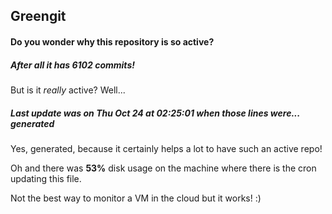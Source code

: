 ## Greengit

#### Do you wonder why this repository is so active?

##### After all it has 6102 commits!

But is it *really* active? Well...

##### Last update was on Thu Oct 24 at 02:25:01 when those lines were... generated

Yes, generated, because it certainly helps a lot to have such an active repo!

Oh and there was **53%** disk usage on the machine
where there is the cron updating this file.

Not the best way to monitor a VM in the cloud but it works! :)
